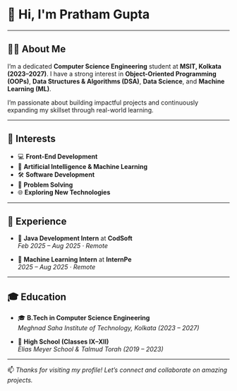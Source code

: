 # 👋 Hi, I'm **Pratham Gupta**

---

## 🧑‍💻 About Me

I’m a dedicated **Computer Science Engineering** student at **MSIT, Kolkata (2023–2027)**. I have a strong interest in **Object-Oriented Programming (OOPs)**, **Data Structures & Algorithms (DSA)**, **Data Science**, and **Machine Learning (ML)**.  

I’m passionate about building impactful projects and continuously expanding my skillset through real-world learning.

---

## 🎯 Interests

- 💻 **Front-End Development**
- 🤖 **Artificial Intelligence & Machine Learning**
- 🛠️ **Software Development**
- 🧠 **Problem Solving**
- 🌐 **Exploring New Technologies**

---

## 💼 Experience

- 📌 **Java Development Intern** at **CodSoft**  
  _Feb 2025 – Aug 2025 · Remote_

- 📌 **Machine Learning Intern** at **InternPe**  
  _2025 – Aug 2025 · Remote_

---

## 🎓 Education

- 🎓 **B.Tech in Computer Science Engineering**  
  _Meghnad Saha Institute of Technology, Kolkata (2023 – 2027)_

- 🏫 **High School (Classes IX–XII)**  
  _Elias Meyer School & Talmud Torah (2019 – 2023)_

---

📫 _Thanks for visiting my profile! Let’s connect and collaborate on amazing projects._

